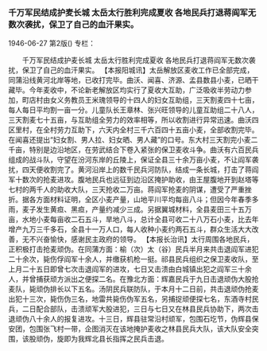 ### 千万军民结成护麦长城  太岳太行胜利完成夏收  各地民兵打退蒋阎军无数次袭扰，保卫了自己的血汗果实。

1946-06-27
第2版()
专栏：

　　千万军民结成护麦长城
    太岳太行胜利完成夏收
    各地民兵打退蒋阎军无数次袭扰，保卫了自己的血汗果实。
    【本报阳城讯】太岳解放区麦收工作已全部完成，同蒲沿线黄河北岸等地，已收打完毕。曲沃、闻喜、济源、孟县数县小麦，已晒干藏毕。今年麦收中，不论新老解放区均实行了夏收大互助，广泛吸收半劳动力参加，町店村由女义务教员王米瑰领导的十四人的妇女互助组，三天割麦四十七亩，每人每日平均割一亩一分。儿童队长王章林、张兴旺领导的儿童互助组二十八人，三天割麦七十五亩，与互助组全劳力的效率相等，所以收割进行异常迅速。曲沃四区里村，在全村劳力互助下，六天内全村三千六百四十五亩小麦，全部收割完毕。在闻喜还提出“妇女割、男人拉、妇女晒、男人藏”的口号。东大村三天割完小麦二千亩，特别是边沿地区，在劳武结合下卷入紧张的保卫麦收斗争。曲沃有六百民兵组成的战斗队，守望在汾河东岸的丘陵上，保证全县三十余万亩小麦，不让阎军袭扰，四天便收割完了。黄河沿岸上的数千民兵河防队，结成一条长城，打击了蒋阎军十数次的抢麦进攻。腹地民兵也远征到边沿区掩护助收，由王屋腹地开到赵塔等七村的两千人的助收大队，三天抢收二万亩。蒋阎军抢麦的阴谋，遭受了严重挫折。据各方面材料证明，全区小麦产量，山地平川平均每亩八斗；但因今年春季多雨，麦子发生黄疸、黑疸，产量约减少三成。另据翼城材料，全县麦田三十五万亩，水地小麦每亩收二石五斗，旱地八斗，总计全县可收二十八万石小麦，比去年增产九万三千多石，全县十一万人口，每人收种小麦约两石五斗，群众生活大大改善，无不兴奋愉快，感谢民主政府的领导。
    【本报长治讯】太行周围各地民兵，正积极打击抢麦顽伪。在同蒲方面：榆（次）太（谷）民兵半月来共击退阎军进犯二十余次，毙伤俘阎军十余人，并缴获机枪一挺。祁县民兵组织之保卫麦收队，至上月二十五日即曾七次击退阎军的进攻，七日又击溃由白城镇出犯之阎军三十余人，并曾捕获顽方派出之便探二名。在豫北方面：辉嘉民兵于九日击退顽伪大股抢麦队，毙顽伪排长以下五名。汤阴民兵联防队，于本月十二日前，共击退顽伪抢麦出犯十三次，毙伤伪三名，地雷共毙伤伪军五名，另捕捉顽便探七名，东酒寺村民兵，二日配合部队，击溃顽军大股进犯，三日与七日又在林县民兵协助下，两次击退顽伪八十余人的报复进攻。十三日，辉县驻常沿村顽军，包围石圪节，伪辉县保安团，包围张飞村一带，企图消灭在该地掩护麦收之林县民兵大队，该大队安全突围，该股顽伪，旋即为我辉北县长指挥之民兵击退。
